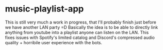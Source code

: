 ﻿# music-playlist-app
This is still very much a work in progress, that I'll probably finish just before we have another LAN party =D
Basically the idea is to be able to directly link anything from youtube into a playlist anyone can listen on the LAN.
This fixes issues with Spotify's limited catalog and Discord's compressed audio quality + horribile user experience with the bots.

